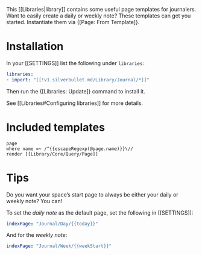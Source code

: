 This [[Libraries|library]] contains some useful page templates for journalers. Want to easily create a daily or weekly note? These templates can get you started. Instantiate them via {[Page: From Template]}. 

# Installation
In your [[SETTINGS]] list the following under `libraries:`
```yaml
libraries:
- import: "[[!v1.silverbullet.md/Library/Journal/*]]"
```
Then run the {[Libraries: Update]} command to install it.

See [[Libraries#Configuring libraries]] for more details.

# Included templates
```query
page
where name =~ /^{{escapeRegexp(@page.name)}}\//
render [[Library/Core/Query/Page]]
```

# Tips
Do you want your space’s start page to always be either your daily or weekly note? You can!

To set the _daily note_ as the default page, set the following in [[SETTINGS]]:

```yaml
indexPage: "Journal/Day/{{today}}"
```

And for the _weekly note_:

```yaml
indexPage: "Journal/Week/{{weekStart}}"
```
